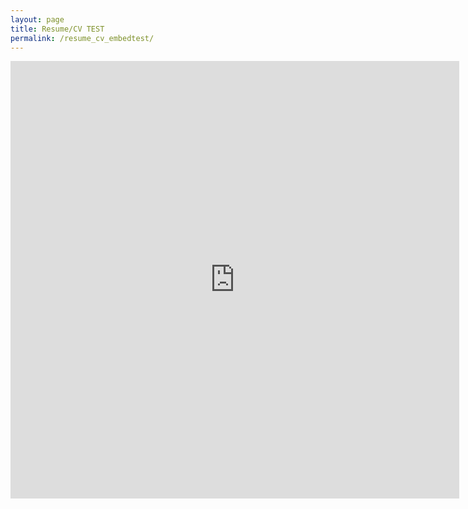 ```yaml
---
layout: page
title: Resume/CV TEST
permalink: /resume_cv_embedtest/
---
```


<iframe src="http://docs.google.com/gview?url=https://dl.dropboxusercontent.com/u/36281098/daniel_martin_sheehan_resume.pdf&embedded=true" style="width:718px; height:700px;" frameborder="0"></iframe>

